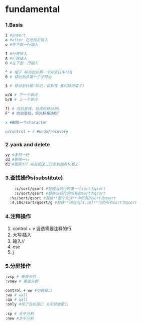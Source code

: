 # fundamental

### 1.Basis

```bash
i #insert
a #after 在光标后插入
o #在下面一行插入

I #行首插入
A #行尾插入
O #在下面一行插入

^ # 帽子 移动到非第一个非空白字符处
0 # 移动到非第一个字符处

$ # 移动到行尾(助记：谈到钱 我们就结束了)

w/W # 下一个单词
b/B # 上一个单词

f) # 向后查找，将光标移动到)
F" # 向前查找，将光标移动到“

x #删除一个charactor

u/control + r #undo/recovery
```

### 2.yank and delete

```bash
yy #复制一行
dd #删除一行
d3 #删除3行 并且把这三行复制到剪切板上
```

### 3.查找操作s(substitute)

```bash
	:s/sort/qsort #替换当前行的第一个sort为qsort
	:s/sort/qsort #替换当前行的所有的sort为qsort
  :%s/sort/qsort #替换**整个文件**中所有的sort为qsort
  :4,10s/sort/qsort/g #替换**闭区间[4,10]**行的所有sort为qsort
```

### 4.注释操作

1. control + v 竖选需要注释的行
2. 大写i插入
3. 输入//
4. esc
5. j

### 5.分屏操作

```bash
:vsp # 垂直分割
:vnew # 垂直分割

control + ww #切换窗口
:wa # wall
:qa # qall
:only #除了当前窗口 关闭其他窗口
 
:sp # 水平分割
:new #水平分割
```